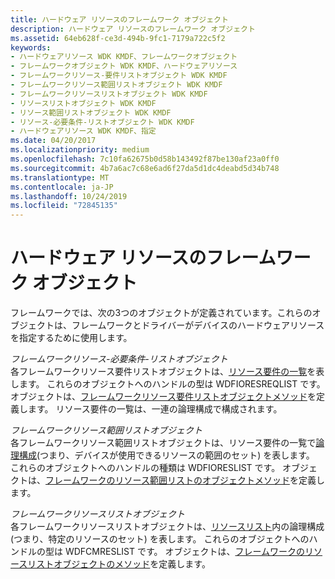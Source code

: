 ```yaml
---
title: ハードウェア リソースのフレームワーク オブジェクト
description: ハードウェア リソースのフレームワーク オブジェクト
ms.assetid: 64eb628f-ce3d-494b-9fc1-7179a722c5f2
keywords:
- ハードウェアリソース WDK KMDF、フレームワークオブジェクト
- フレームワークオブジェクト WDK KMDF、ハードウェアリソース
- フレームワークリソース-要件リストオブジェクト WDK KMDF
- フレームワークリソース範囲リストオブジェクト WDK KMDF
- フレームワークリソースリストオブジェクト WDK KMDF
- リソースリストオブジェクト WDK KMDF
- リソース範囲リストオブジェクト WDK KMDF
- リソース-必要条件-リストオブジェクト WDK KMDF
- ハードウェアリソース WDK KMDF、指定
ms.date: 04/20/2017
ms.localizationpriority: medium
ms.openlocfilehash: 7c10fa62675b0d58b143492f87be130af23a0ff0
ms.sourcegitcommit: 4b7a6ac7c68e6ad6f27da5d1dc4deabd5d34b748
ms.translationtype: MT
ms.contentlocale: ja-JP
ms.lasthandoff: 10/24/2019
ms.locfileid: "72845135"
---
```

# <a name="framework-objects-for-hardware-resources"></a>ハードウェア リソースのフレームワーク オブジェクト


フレームワークでは、次の3つのオブジェクトが定義されています。これらのオブジェクトは、フレームワークとドライバーがデバイスのハードウェアリソースを指定するために使用します。

<a href="" id="framework-resource-requirements-list-objects"></a>*フレームワークリソース-必要条件-リストオブジェクト*  
各フレームワークリソース要件リストオブジェクトは、[リソース要件の一覧](https://docs.microsoft.com/windows-hardware/drivers/kernel/hardware-resources)を表します。 これらのオブジェクトへのハンドルの型は WDFIORESREQLIST です。 オブジェクトは、[フレームワークリソース要件リストオブジェクトメソッド](https://docs.microsoft.com/windows-hardware/drivers/ddi/wdfresource/)を定義します。 リソース要件の一覧は、一連の論理構成で構成されます。

<a href="" id="framework-resource-range-list-objects"></a>*フレームワークリソース範囲リストオブジェクト*  
各フレームワークリソース範囲リストオブジェクトは、リソース要件の一覧で[論理構成](https://docs.microsoft.com/windows-hardware/drivers/kernel/hardware-resources#ddk-logical-configurations-kg)(つまり、デバイスが使用できるリソースの範囲のセット) を表します。 これらのオブジェクトへのハンドルの種類は WDFIORESLIST です。 オブジェクトは、[フレームワークのリソース範囲リストのオブジェクトメソッド](https://docs.microsoft.com/windows-hardware/drivers/ddi/wdfresource/)を定義します。

<a href="" id="framework-resource-list-objects"></a>*フレームワークリソースリストオブジェクト*  
各フレームワークリソースリストオブジェクトは、[リソースリスト](https://docs.microsoft.com/windows-hardware/drivers/kernel/hardware-resources)内の論理構成 (つまり、特定のリソースのセット) を表します。 これらのオブジェクトへのハンドルの型は WDFCMRESLIST です。 オブジェクトは、[フレームワークのリソースリストオブジェクトのメソッド](https://docs.microsoft.com/windows-hardware/drivers/ddi/wdfresource/)を定義します。

 

 





